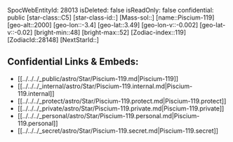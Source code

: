 ﻿---
location: [3.49,-3.4,2000]
type: Station
tags:
- astro/Star

---
SpocWebEntityId: 28013
isDeleted: false
isReadOnly: false
confidential: public
[star-class::C5]
[star-class-id::]
[Mass-sol::]
[name::Piscium-119]
[geo-alt::2000]
[geo-lon::-3.4]
[geo-lat::3.49]
[geo-lon-v::-0.002]
[geo-lat-v::-0.02]
[bright-min::48]
[bright-max::52]
[Zodiac-index::119]
[ZodiacId::28148]
[NextStarId::]



## Confidential Links & Embeds: 
- [[../../../_public/astro/Star/Piscium-119.md|Piscium-119]] 
- [[../../../_internal/astro/Star/Piscium-119.internal.md|Piscium-119.internal]] 
- [[../../../_protect/astro/Star/Piscium-119.protect.md|Piscium-119.protect]] 
- [[../../../_private/astro/Star/Piscium-119.private.md|Piscium-119.private]] 
- [[../../../_personal/astro/Star/Piscium-119.personal.md|Piscium-119.personal]] 
- [[../../../_secret/astro/Star/Piscium-119.secret.md|Piscium-119.secret]] 
